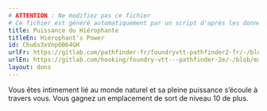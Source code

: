 ```yaml
---
# ATTENTION : Ne modifiez pas ce fichier
# Ce fichier est généré automatiquement par un script d'après les données du module Foundry VTT officiel et de sa traduction
title: Puissance du Hiérophante
titleEn: Hierophant's Power
id: Chu6s3xVnpOB64GH
urlFr: https://gitlab.com/pathfinder-fr/foundryvtt-pathfinder2-fr/-/blob/master/data/feats/Chu6s3xVnpOB64GH.htm
urlEn: https://gitlab.com/hooking/foundry-vtt---pathfinder-2e/-/blob/master/packs/data/feats.db/hierophant-s-power.json
layout: dons
---
```

Vous êtes intimement lié au monde naturel et sa pleine puissance s’écoule à travers vous. Vous gagnez un emplacement de sort de niveau 10 de plus.
